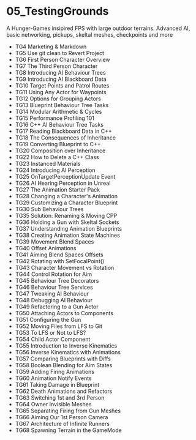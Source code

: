 # 05_TestingGrounds
A Hunger-Games insipired FPS with large outdoor terrains.  Advanced AI, basic networking, pickups, skeltal meshes, checkpoints and more

- TG4 Marketing & Markdown
- TG5 Use git clean to Revert Project
- TG6 First Person Character Overview
- TG7 The Third Person Character
- TG8 Introducing AI Behaviour Trees
- TG9 Introducing AI Blackboard Data
- TG10 Target Points and Patrol Routes
- TG11 Using Any Actor for Waypoints
- TG12 Options for Grouping Actors
- TG13 Blueprint Behaviour Tree Tasks
- TG14 Modular Arithmetic & Cycles
- TG15 Performance Profiling 101
- TG16 C++ AI Behaviour Tree Tasks
- TG17 Reading Blackboard Data in C++
- TG18 The Consequences of Inheritance
- TG19 Converting Blueprint to C++
- TG20 Composition over Inheritance
- TG22 How to Delete a C++ Class
- TG23 Instanced Materials
- TG24 Introducing AI Perception
- TG25 OnTargetPerceptionUpdate Event
- TG26 AI Hearing Perception in Unreal
- TG27 The Animation Starter Pack
- TG28 Changing a Character's Animation
- TG29 Customizing a Character Blueprint
- TG30 Sub Behaviour Trees
- TG35 Solution: Renaming & Moving CPP
- TG36 Holding a Gun with Skeltal Sockets
- TG37 Understanding Animation Blueprints
- TG38 Creating Animation State Machines
- TG39 Movement Blend Spaces
- TG40 Offset Animations
- TG41 Aiming Blend Spaces Offsets
- TG42 Rotating with SetFocalPoint()
- TG43 Character Movement vs Rotation
- TG44 Control Rotation for Aim
- TG45 Behaviour Tree Decorators
- TG46 Behaviour Tree Services
- TG47 Tweaking AI Behaviour
- TG48 Debugging AI Behaviour
- TG49 Refactoring to a Gun Actor
- TG50 Attaching Actors to Components
- TG51 Configuring the Gun
- TG52 Moving Files from LFS to Git
- TG53 To LFS or Not to LFS?
- TG54 Child Actor Component
- TG55 Introduction to Inverse Kinematics
- TG56 Inverse Kinematics with Animations
- TG57 Comparing Blueprints with Diffs
- TG58 Boolean Blending for Aim States
- TG59 Adding Firing Animations
- TG60 Animation Notify Events
- TG61 Taking Damage in Blueprint
- TG62 Death Animations and Refactors
- TG63 Switching 1st and 3rd Person
- TG64 Owner Invisible Meshes
- TG65 Separating Firing from Gun Meshes
- TG66 Aiming Our 1st Person Camera
- TG67 Architecture of Infinite Runners
- TG68 Spawning Terrain in the GameMode